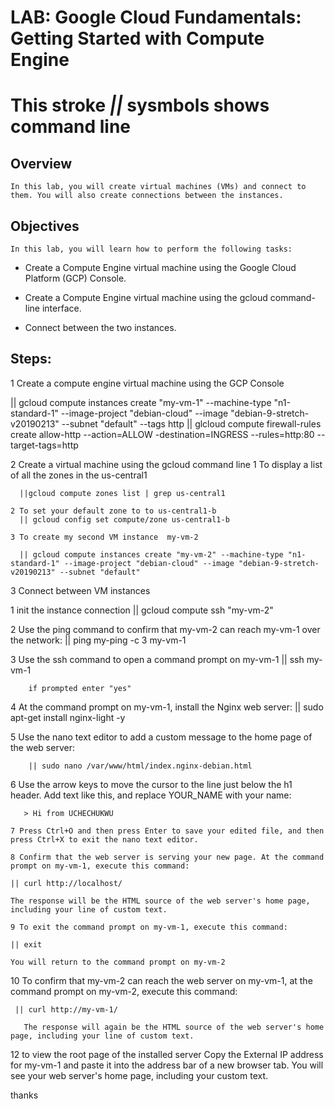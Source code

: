 # LAB: Google Cloud Fundamentals: Getting Started with Compute Engine
# This  stroke  *||* sysmbols shows command line 


## Overview
    In this lab, you will create virtual machines (VMs) and connect to them. You will also create connections between the instances.

## Objectives
    In this lab, you will learn how to perform the following tasks:

- Create a Compute Engine virtual machine using the Google Cloud Platform (GCP) Console.

- Create a Compute Engine virtual machine using the gcloud command-line interface.

- Connect between the two instances.


## Steps:
1 Create a  compute engine  virtual machine using the GCP Console

   || gcloud compute instances create "my-vm-1" --machine-type "n1-standard-1" --image-project "debian-cloud" --image "debian-9-stretch-v20190213" --subnet "default" --tags http
   || glcloud compute firewall-rules create allow-http --action=ALLOW -destination=INGRESS --rules=http:80 --target-tags=http

2 Create a virtual machine using the gcloud command line
    1  To display a list of all the zones in the us-central1

      ||gcloud compute zones list | grep us-central1

    2 To set your default zone to to us-central1-b
      || gcloud config set compute/zone us-central1-b
    
    3 To create my second VM instance  my-vm-2 

      || gcloud compute instances create "my-vm-2" --machine-type "n1-standard-1" --image-project "debian-cloud" --image "debian-9-stretch-v20190213" --subnet "default"


3 Connect between VM instances
   
   1 init the instance connection 
        || gcloud compute ssh "my-vm-2"

   2 Use the ping command to confirm that my-vm-2 can reach my-vm-1 over the network:
        || ping my-ping -c  3 my-vm-1

   3 Use the ssh command to open a command prompt on my-vm-1
        || ssh my-vm-1

        if prompted enter "yes"

   4 At the command prompt on my-vm-1, install the Nginx web server:
        || sudo apt-get install nginx-light -y

   5 Use the nano text editor to add a custom message to the home page of the web server:

        || sudo nano /var/www/html/index.nginx-debian.html

   6 Use the arrow keys to move the cursor to the line just below the h1 header. Add text like this, and replace YOUR_NAME with your name:

       > Hi from UCHECHUKWU

    7 Press Ctrl+O and then press Enter to save your edited file, and then press Ctrl+X to exit the nano text editor.

    8 Confirm that the web server is serving your new page. At the command prompt on my-vm-1, execute this command:

    || curl http://localhost/

    The response will be the HTML source of the web server's home page, including your line of custom text.

    9 To exit the command prompt on my-vm-1, execute this command:

    || exit

    You will return to the command prompt on my-vm-2

   10 To confirm that my-vm-2 can reach the web server on my-vm-1, at the command prompt on my-vm-2, execute this command:

     || curl http://my-vm-1/

       The response will again be the HTML source of the web server's home page, including your line of custom text.
    
   12  to view the root page of the installed server Copy the External IP address for my-vm-1 and paste it into the address bar of a new browser tab. You will see your web server's home page, including your custom text.

   thanks 
    
    
    

